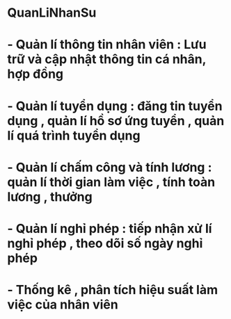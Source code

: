# QuanLiNhanSu
# -  Quản lí thông tin nhân viên : Lưu trữ và cập nhật thông tin cá nhân, hợp đồng
# -  Quản lí tuyển dụng : đăng tin tuyển dụng , quản lí hồ sơ ứng tuyển , quản lí quá trình tuyển dụng
# -  Quản lí chấm công và tính lương :  quản lí thời gian làm việc , tính toàn lương , thưởng
# -  Quản lí nghỉ phép : tiếp nhận xử lí nghỉ phép , theo dõi số ngày nghỉ phép
# -  Thống kê , phân tích hiệu suất làm việc của nhân viên
